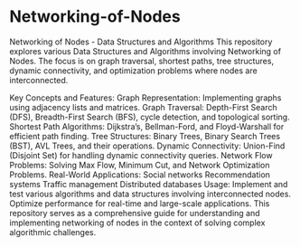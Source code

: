 # Networking-of-Nodes

Networking of Nodes - Data Structures and Algorithms
This repository explores various Data Structures and Algorithms involving Networking of Nodes. The focus is on graph traversal, shortest paths, tree structures, dynamic connectivity, and optimization problems where nodes are interconnected.

Key Concepts and Features:
Graph Representation: Implementing graphs using adjacency lists and matrices.
Graph Traversal: Depth-First Search (DFS), Breadth-First Search (BFS), cycle detection, and topological sorting.
Shortest Path Algorithms: Dijkstra’s, Bellman-Ford, and Floyd-Warshall for efficient path finding.
Tree Structures: Binary Trees, Binary Search Trees (BST), AVL Trees, and their operations.
Dynamic Connectivity: Union-Find (Disjoint Set) for handling dynamic connectivity queries.
Network Flow Problems: Solving Max Flow, Minimum Cut, and Network Optimization Problems.
Real-World Applications:
Social networks
Recommendation systems
Traffic management
Distributed databases
Usage:
Implement and test various algorithms and data structures involving interconnected nodes.
Optimize performance for real-time and large-scale applications.
This repository serves as a comprehensive guide for understanding and implementing networking of nodes in the context of solving complex algorithmic challenges.